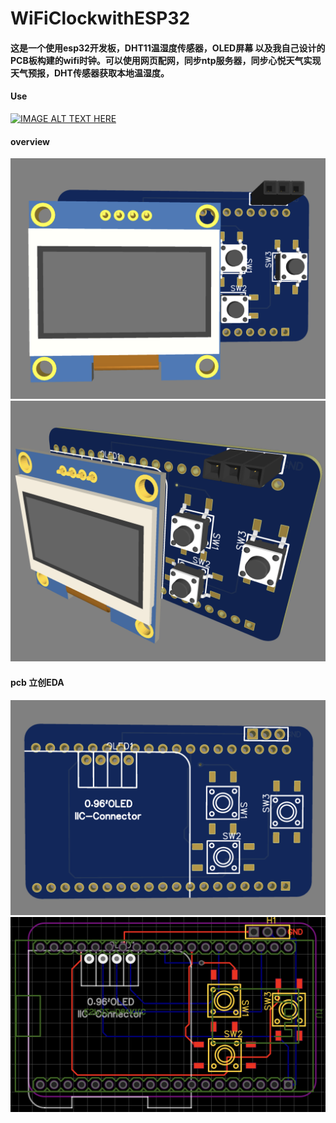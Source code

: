 # WiFiClockwithESP32

#### 这是一个使用esp32开发板，DHT11温湿度传感器，OLED屏幕 以及我自己设计的PCB板构建的wifi时钟。可以使用网页配网，同步ntp服务器，同步心悦天气实现天气预报，DHT传感器获取本地温湿度。

#### Use
[![IMAGE ALT TEXT HERE](https://img.youtube.com/vi/bMSm9bXkcQI/0.jpg)](https://www.youtube.com/watch?v=bMSm9bXkcQI)

#### overview
 ![Image text](https://github.com/vanishlin/WiFiClockwithESP32/blob/main/overview.png)
 ![Image text](https://github.com/vanishlin/WiFiClockwithESP32/blob/main/overview_2.png)
 
#### pcb 立创EDA
 ![Image text](https://github.com/vanishlin/WiFiClockwithESP32/blob/main/pcb1.png)
 ![Image text](https://github.com/vanishlin/WiFiClockwithESP32/blob/main/pcb2.png)
